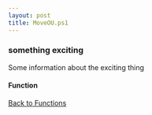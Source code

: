```yaml
---
layout: post
title: MoveOU.ps1
---
```


### something exciting

Some information about the exciting thing

#### Function

<script src="https://gist-it.appspot.com/github.com/BanterBoy/scripts-blog/blob/master/PowerShell/functions/MoveOU.ps1"></script>

<a href="/menu/_pages/functions.html">Back to Functions</a>
